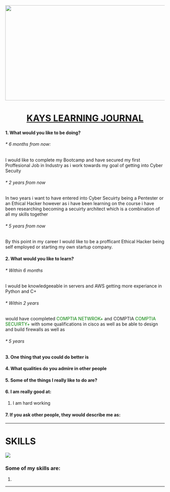 <img src="https://nicetoeat.net/wp-content/uploads/2021/05/careers.jpg" height=300 width=1000>

<div style="text-align: center;">
<h1><u>KAYS LEARNING JOURNAL</u></h1>
</div>

#### **1. What would you like to be doing?**

###### \* 6 months from now:

I would like to complete my Bootcamp and have secured my first Proffesional Job in Industry as i work towards my goal of getting into Cyber Secuity

###### \* 2 years from now

In two years i want to have entered into Cyber Secuirty being a Pentester or an Ethical Hacker however as i have been learning on the course i have been researching becoming a secuirty architect which is a combination of all my skills together

###### \* 5 years from now

By this point in my career I would like to be a profficant Ethical Hacker being self employed or starting my own startup company.

#### **2. What would you like to learn?**

###### \* Within 6 months

I would be knowledgeeable in servers and AWS getting more experiance in Python and C+

###### \* Within 2 years

would have coompleted <span style="color: green;">COMPTIA NETWROK+</span> and COMPTIA <span style="color: green;">COMPTIA SECUIRTY+</span> with some qualifications in cisco as well as be able to design and build firewalls as well as

###### \* 5 years

#### **3. One thing that you could do better is**

#### **4. What qualities do you admire in other people**

#### **5. Some of the things I really like to do are?**

#### 6. I am really good at:

1. I am hard working

#### **7. If you ask other people, they would describe me as:**

---

# SKILLS

<img src=https://www.ionos.co.uk/startupguide/fileadmin/StartupGuide/Schaubilder/soft-skills-categories.png>

### Some of my skills are:

1.

---

